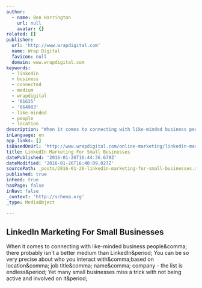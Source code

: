 ```yaml
---
author:
  - name: Ben Harrington
    url: null
    avatar: {}
related: []
publisher:
  url: 'http://www.wrapdigital.com'
  name: Wrap Digital
  favicon: null
  domain: www.wrapdigital.com
keywords:
  - linkedin
  - business
  - connected
  - medium
  - wrapdigital
  - '01635'
  - '864983'
  - like-minded
  - people
  - location
description: "When it comes to connecting with like-minded business people, there probably isn't a better medium than LinkedIn. You can be so very precise about who you interact with,based on location, job title, name, company - the list is endless. Yet many small businesses miss a trick with not being active and involved on it."
inLanguage: en
app_links: []
isBasedOnUrl: 'http://www.wrapdigital.com/online-marketing/linkedin-marketing-small-businesses/'
title: LinkedIn Marketing For Small Businesses
datePublished: '2016-01-26T16:44:36.679Z'
dateModified: '2016-01-26T16:40:09.027Z'
sourcePath: _posts/2016-01-26-linkedin-marketing-for-small-businesses.md
published: true
inFeed: true
hasPage: false
inNav: false
_context: 'http://schema.org'
_type: MediaObject

---
```

<article style=""><h1>LinkedIn Marketing For Small Businesses</h1><p>When it comes to connecting with like-minded business people&amp;comma; there probably isn't a better medium than LinkedIn&amp;period; You can be so very precise about who you interact with&amp;comma;based on location&amp;comma; job title&amp;comma; name&amp;comma; company - the list is endless&amp;period; Yet many small businesses miss a trick with not being active and involved on it&amp;period;</p></article>